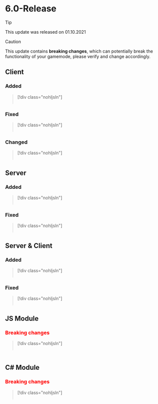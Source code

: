 # 6.0-Release

> [!TIP]
> This update was released on 01.10.2021

> [!CAUTION]
> This update contains **breaking changes**, which can potentially break the functionality of your gamemode, please verify and change accordingly.

## Client

### Added

> [!div class="nohljsln"]
> ```yaml
> ```

### Fixed

> [!div class="nohljsln"]
> ```yaml
> ```

### Changed

> [!div class="nohljsln"]
> ```yaml
> ```

## Server

### Added

> [!div class="nohljsln"]
> ```yaml
> ```

### Fixed

> [!div class="nohljsln"]
> ```yaml
> ```

## Server & Client

### Added

> [!div class="nohljsln"]
> ```yaml
> ```

### Fixed

> [!div class="nohljsln"]
> ```yaml
> ```

## JS Module

### <span style="color: red;">Breaking changes</span>

> [!div class="nohljsln"]
> ```yaml

> ```

## C# Module

### <span style="color: red;">Breaking changes</span>

> [!div class="nohljsln"]
> ```yaml

> ```
